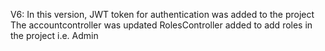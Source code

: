 V6: 
In this version, JWT token for authentication was added to the project
The accountcontroller was updated 
RolesController added to add roles in the project i.e. Admin
